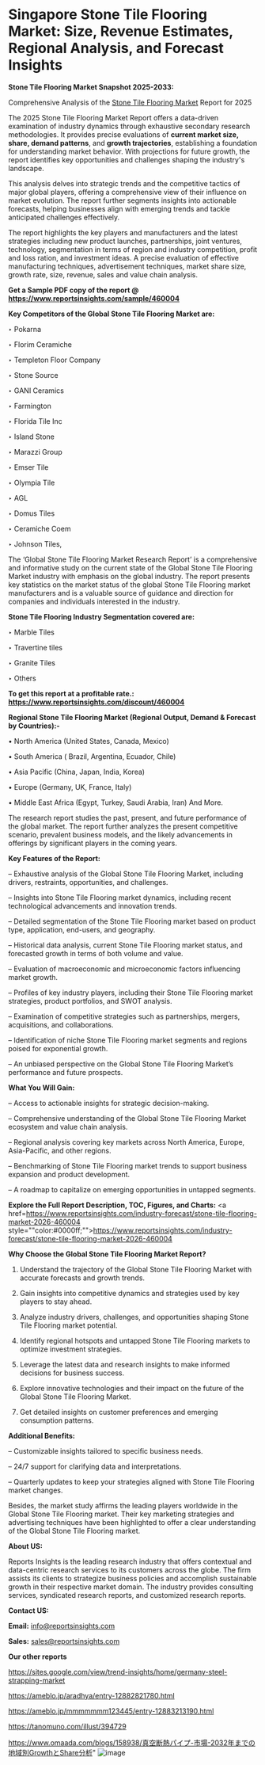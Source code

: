 # Singapore Stone Tile Flooring Market: Size, Revenue Estimates, Regional Analysis, and Forecast Insights

<strong>Stone Tile Flooring Market Snapshot 2025-2033:</strong>

Comprehensive Analysis of the <a href=https://www.reportsinsights.com/sample/460004>Stone Tile Flooring Market</a> Report for 2025

The 2025 Stone Tile Flooring Market Report offers a data-driven examination of industry dynamics through exhaustive secondary research methodologies. It provides precise evaluations of <strong>current market size, share, demand patterns</strong>, and <strong>growth trajectories</strong>, establishing a foundation for understanding market behavior. With projections for future growth, the report identifies key opportunities and challenges shaping the industry's landscape.

This analysis delves into strategic trends and the competitive tactics of major global players, offering a comprehensive view of their influence on market evolution. The report further segments insights into actionable forecasts, helping businesses align with emerging trends and tackle anticipated challenges effectively.

The report highlights the key players and manufacturers and the latest strategies including new product launches, partnerships, joint ventures, technology, segmentation in terms of region and industry competition, profit and loss ration, and investment ideas. A precise evaluation of effective manufacturing techniques, advertisement techniques, market share size, growth rate, size, revenue, sales and value chain analysis.

<strong>Get a Sample PDF copy of the report @ <a href=https://www.reportsinsights.com/sample/460004 style=color:#0000ff;>https://www.reportsinsights.com/sample/460004</a></strong>

<strong>Key Competitors of the Global Stone Tile Flooring Market are:</strong>

‣ Pokarna

‣ Florim Ceramiche

‣ Templeton Floor Company

‣ Stone Source

‣ GANI Ceramics

‣ Farmington

‣ Florida Tile Inc

‣ Island Stone

‣ Marazzi Group

‣ Emser Tile

‣ Olympia Tile

‣ AGL

‣ Domus Tiles

‣ Ceramiche Coem

‣ Johnson Tiles,

The ‘Global Stone Tile Flooring Market Research Report’ is a comprehensive and informative study on the current state of the Global Stone Tile Flooring Market industry with emphasis on the global industry. The report presents key statistics on the market status of the global Stone Tile Flooring market manufacturers and is a valuable source of guidance and direction for companies and individuals interested in the industry.

<strong>Stone Tile Flooring Industry Segmentation covered are:</strong>

‣ Marble Tiles

‣ Travertine tiles

‣ Granite Tiles

‣ Others

<strong>To get this report at a profitable rate.: <a href=https://www.reportsinsights.com/discount/460004 style=color:#0000ff;>https://www.reportsinsights.com/discount/460004</a></strong>

<strong>Regional Stone Tile Flooring Market (Regional Output, Demand &amp; Forecast by Countries):-</strong>

• North America (United States, Canada, Mexico)

• South America ( Brazil, Argentina, Ecuador, Chile)

• Asia Pacific (China, Japan, India, Korea)

• Europe (Germany, UK, France, Italy)

• Middle East Africa (Egypt, Turkey, Saudi Arabia, Iran) And More.

The research report studies the past, present, and future performance of the global market. The report further analyzes the present competitive scenario, prevalent business models, and the likely advancements in offerings by significant players in the coming years.

<strong>Key Features of the Report:</strong>

– Exhaustive analysis of the Global Stone Tile Flooring Market, including drivers, restraints, opportunities, and challenges.

– Insights into Stone Tile Flooring market dynamics, including recent technological advancements and innovation trends.

– Detailed segmentation of the Stone Tile Flooring market based on product type, application, end-users, and geography.

– Historical data analysis, current Stone Tile Flooring market status, and forecasted growth in terms of both volume and value.

– Evaluation of macroeconomic and microeconomic factors influencing market growth.

– Profiles of key industry players, including their Stone Tile Flooring market strategies, product portfolios, and SWOT analysis.

– Examination of competitive strategies such as partnerships, mergers, acquisitions, and collaborations.

– Identification of niche Stone Tile Flooring market segments and regions poised for exponential growth.

– An unbiased perspective on the Global Stone Tile Flooring Market’s performance and future prospects.

<strong>What You Will Gain:</strong>

– Access to actionable insights for strategic decision-making.

– Comprehensive understanding of the Global Stone Tile Flooring Market ecosystem and value chain analysis.

– Regional analysis covering key markets across North America, Europe, Asia-Pacific, and other regions.

– Benchmarking of Stone Tile Flooring market trends to support business expansion and product development.

– A roadmap to capitalize on emerging opportunities in untapped segments.

<strong>Explore the Full Report Description, TOC, Figures, and Charts:</strong>
<a href=https://www.reportsinsights.com/industry-forecast/stone-tile-flooring-market-2026-460004 style=""color:#0000ff;"">https://www.reportsinsights.com/industry-forecast/stone-tile-flooring-market-2026-460004</a>

<strong>Why Choose the Global Stone Tile Flooring Market Report?</strong>

1. Understand the trajectory of the Global Stone Tile Flooring Market with accurate forecasts and growth trends.

2. Gain insights into competitive dynamics and strategies used by key players to stay ahead.

3. Analyze industry drivers, challenges, and opportunities shaping Stone Tile Flooring market potential.

4. Identify regional hotspots and untapped Stone Tile Flooring markets to optimize investment strategies.

5. Leverage the latest data and research insights to make informed decisions for business success.

6. Explore innovative technologies and their impact on the future of the Global Stone Tile Flooring Market.

7. Get detailed insights on customer preferences and emerging consumption patterns.

<strong>Additional Benefits:</strong>

– Customizable insights tailored to specific business needs.

– 24/7 support for clarifying data and interpretations.

– Quarterly updates to keep your strategies aligned with Stone Tile Flooring market changes.

Besides, the market study affirms the leading players worldwide in the Global Stone Tile Flooring market. Their key marketing strategies and advertising techniques have been highlighted to offer a clear understanding of the Global Stone Tile Flooring market.

<strong><strong>About US</strong>:</strong>

Reports Insights is the leading research industry that offers contextual and data-centric research services to its customers across the globe. The firm assists its clients to strategize business policies and accomplish sustainable growth in their respective market domain. The industry provides consulting services, syndicated research reports, and customized research reports.

<strong>Contact US:</strong>

<p class=><b>Email:</b> <a href=mailto:info@reportsinsights.com>info@reportsinsights.com</a></p>
<p class=><b>Sales:</b> <a href=mailto:sales@reportsinsights.com>sales@reportsinsights.com</a></p>

<strong>Our other reports</strong>

<a href=https://sites.google.com/view/trend-insights/home/germany-steel-strapping-market>https://sites.google.com/view/trend-insights/home/germany-steel-strapping-market</a>

<a href=https://ameblo.jp/aradhya/entry-12882821780.html>https://ameblo.jp/aradhya/entry-12882821780.html</a>

<a href=https://ameblo.jp/mmmmmmm123445/entry-12883213190.html>https://ameblo.jp/mmmmmmm123445/entry-12883213190.html</a>

<a href=https://tanomuno.com/illust/394729>https://tanomuno.com/illust/394729</a>

<a href=https://www.omaada.com/blogs/158938/真空断熱パイプ-市場-2032年までの地域別GrowthとShare分析>https://www.omaada.com/blogs/158938/真空断熱パイプ-市場-2032年までの地域別GrowthとShare分析</a>"
![image](https://github.com/user-attachments/assets/d8f501a7-d6fa-482d-8c19-3841cb517713)
